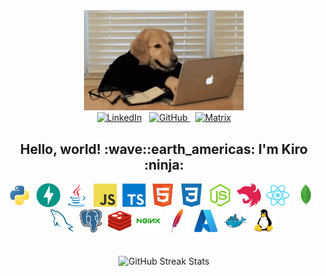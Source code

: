 

<div id="header" align="center">
  <img src="./assets/dog.gif" width="256" />

  <br />
  
  <div id="badges">
    <a href="https://linkedin.com/in/kiro-bondarev"><img src="https://img.shields.io/badge/LinkedIn-blue?logo=linkedin&logoColor=white" alt="LinkedIn"/></a>
    &nbsp;
    <a href="https://github.com/kbondarev">
      <picture>
        <source media="(prefers-color-scheme: dark)" srcset="https://img.shields.io/badge/GitHub-white?logo=github&logoColor=black">
        <source media="(prefers-color-scheme: light)" srcset="https://img.shields.io/badge/GitHub-gray?logo=github&logoColor=white">
        <img src="https://img.shields.io/badge/GitHub-gray?logo=github&logoColor=white" alt="GitHub" >
      </picture>
    </a>
    &nbsp;
    <a href="https://matrix.to/#/@kiro_cooper:matrix.org"><img src="https://img.shields.io/badge/Matrix-0dbd8b?logo=Matrix&logoColor=white" alt="Matrix"/></a>
  </div>

  <h2 style="margin-bottom: 0;">Hello, world! :wave::earth_americas: I'm Kiro :ninja:</h2>
  
  <br />
  
  <div>
    <img src="https://github.com/devicons/devicon/blob/master/icons/python/python-original.svg" title="Python" alt="Python" width="38" height="38"/>&nbsp;
    <img src="https://github.com/devicons/devicon/blob/master/icons/fastapi/fastapi-original.svg" title="FastAPI" alt="FastAPI" width="38" height="38"/>&nbsp;
    <img src="https://github.com/devicons/devicon/blob/master/icons/java/java-original.svg" title="Java" alt="Java" width="38" height="38"/>&nbsp;
    <img src="https://github.com/devicons/devicon/blob/master/icons/javascript/javascript-original.svg" title="JavaScript" alt="JavaScript" width="38" height="38"/>&nbsp;
    <img src="https://github.com/devicons/devicon/blob/master/icons/typescript/typescript-original.svg" title="TypeScript" alt="TypeScript" width="38" height="38"/>&nbsp;
    <img src="https://github.com/devicons/devicon/blob/master/icons/html5/html5-original.svg" title="HTML5" alt="HTML" width="38" height="38"/>&nbsp;
    <img src="https://github.com/devicons/devicon/blob/master/icons/css3/css3-plain.svg"  title="CSS3" alt="CSS" width="38" height="38"/>&nbsp;
    <img src="https://github.com/devicons/devicon/blob/master/icons/nodejs/nodejs-original.svg" title="NodeJS" alt="NodeJS" width="38" height="38"/>&nbsp;
    <img src="https://github.com/devicons/devicon/blob/master/icons/nestjs/nestjs-plain.svg" title="NestJS" alt="NestJS" width="38" height="38"/>&nbsp;
    <img src="https://github.com/devicons/devicon/blob/master/icons/react/react-original.svg" title="React" alt="React" width="38" height="38"/>&nbsp;
    <img src="https://github.com/devicons/devicon/blob/master/icons/mongodb/mongodb-original.svg" title="MongoDB" alt="MongoDB" width="38" height="38"/>&nbsp;
    <img src="https://github.com/devicons/devicon/blob/master/icons/mysql/mysql-original.svg" title="MySQL" alt="MySQL" width="38" height="38"/>&nbsp;
    <img src="https://github.com/devicons/devicon/blob/master/icons/postgresql/postgresql-original.svg" title="PostgreSQL" alt="PostgreSQL" width="38" height="38"/>&nbsp;
    <img src="https://github.com/devicons/devicon/blob/master/icons/redis/redis-original.svg" title="Redis" alt="Redis" width="38" height="38"/>&nbsp;
    <img src="https://github.com/devicons/devicon/blob/master/icons/nginx/nginx-original.svg" title="NGINX" alt="NGINX" width="38" height="38"/>&nbsp;
    <img src="https://github.com/devicons/devicon/blob/master/icons/apache/apache-original.svg" title="Apache" alt="Apache" width="38" height="38"/>&nbsp;
    <img src="https://github.com/devicons/devicon/blob/master/icons/azure/azure-original.svg" title="Azure" alt="Azure" width="38" height="38"/>&nbsp;
    <img src="https://github.com/devicons/devicon/blob/master/icons/docker/docker-original.svg" title="Docker" alt="Docker" width="38" height="38"/>&nbsp;
    <img src="https://github.com/devicons/devicon/blob/master/icons/linux/linux-original.svg" title="Linux" alt="Linux" width="38" height="38"/>&nbsp;
  </div>

  <br />
  <br />

  <div>
    <picture>
      <source media="(prefers-color-scheme: dark)" srcset="http://github-readme-streak-stats.herokuapp.com?user=kbondarev&theme=gruvbox">
      <source media="(prefers-color-scheme: light)" srcset="http://github-readme-streak-stats.herokuapp.com?user=kbondarev&theme=default">
      <img src="http://github-readme-streak-stats.herokuapp.com?user=kbondarev&theme=default" alt="GitHub Streak Stats" >
    </picture>
  </div>

  <!-- <div>
    <picture>
      <source media="(prefers-color-scheme: dark)" srcset="https://github-readme-stats.vercel.app/api/top-langs/?username=kbondarev&layout=compact&theme=gruvbox">
      <source media="(prefers-color-scheme: light)" srcset="https://github-readme-stats.vercel.app/api/top-langs/?username=kbondarev&layout=compact&theme=default">
      <img src="https://github-readme-stats.vercel.app/api/top-langs/?username=kbondarev&layout=compact&theme=default" alt="Top Langs" >
    </picture>
  </div> -->

</div>
